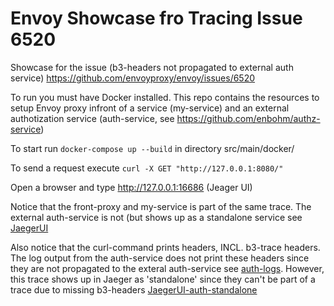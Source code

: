 # Envoy Showcase fro Tracing Issue 6520
Showcase for the issue (b3-headers not propagated to external auth service) https://github.com/envoyproxy/envoy/issues/6520

To run you must have Docker installed. This repo contains the resources to setup Envoy proxy infront of a service (my-service) and 
an external authotization service (auth-service, see https://github.com/enbohm/authz-service)


To start run ```docker-compose up --build``` in directory src/main/docker/

To send a request execute
```curl -X GET "http://127.0.0.1:8080/"```

Open a browser and type http://127.0.0.1:16686 (Jeager UI)

Notice that the front-proxy and my-service is part of the same trace. The external auth-service is not (but shows up as a standalone service see [JaegerUI](jaeger-service.png)

Also notice that the curl-command prints headers, INCL. b3-trace headers. The log output from the auth-service does not print these
headers since they are not propagated to the exteral auth-service see [auth-logs](auth-service-logs.png). However, this trace shows up in Jaeger as 'standalone' since they can't be part of a trace due to missing b3-headers [JaegerUI-auth-standalone](jaeger-auth-service.png)
